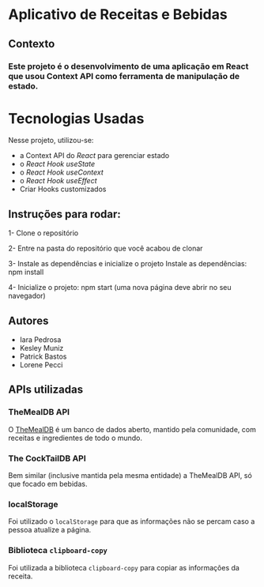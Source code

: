 # Aplicativo de Receitas e Bebidas

## Contexto
### Este projeto é o desenvolvimento de uma aplicação em React que usou Context API como ferramenta de manipulação de estado.

# Tecnologias Usadas

Nesse projeto, utilizou-se:
- a Context API do _React_ para gerenciar estado
- o _React Hook useState_
- o _React Hook useContext_
- o _React Hook useEffect_
- Criar Hooks customizados

## Instruções para rodar:

1- Clone o repositório

2- Entre na pasta do repositório que você acabou de clonar

3- Instale as dependências e inicialize o projeto
Instale as dependências: npm install

4- Inicialize o projeto:
npm start (uma nova página deve abrir no seu navegador)

## Autores

- Iara Pedrosa
- Kesley Muniz
- Patrick Bastos  
- Lorene Pecci

## APIs utilizadas

### TheMealDB API

O [TheMealDB](https://www.themealdb.com/) é um banco de dados aberto, mantido pela comunidade, com receitas e ingredientes de todo o mundo.

### The CockTailDB API

Bem similar (inclusive mantida pela mesma entidade) a TheMealDB API, só que focado em bebidas.

### localStorage

Foi utilizado o `localStorage` para que as informações não se percam caso a pessoa atualize a página.

### Biblioteca `clipboard-copy`

Foi utilizada a biblioteca `clipboard-copy` para copiar as informações da receita.
